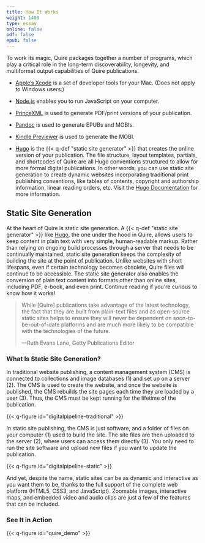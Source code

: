 ```yaml
---
title: How It Works
weight: 1400
type: essay
online: false
pdf: false
epub: false
---
```


To work its magic, Quire packages together a number of programs, which play a critical role in the long-term discoverability, longevity, and multiformat output capabilities of Quire publications.

- [Apple’s Xcode](https://developer.apple.com/support/xcode/) is a set of developer tools for your Mac. (Does not apply to Windows users.)

- [Node.js](https://nodejs.org) enables you to run JavaScript on your computer.

- [PrinceXML](http://www.princexml.com/) is used to generate PDF/print versions of your publication.

- [Pandoc](https://github.com/jgm/pandoc/releases/) is used to generate EPUBs and MOBIs.

- [Kindle Previewer](https://www.amazon.com/gp/feature.html?ie=UTF8&docId=1000765261) is used to generate the MOBI.

- [Hugo](https://gohugo.io/) is the {{< q-def "static site generator" >}} that creates the online version of your publication. The file structure, layout templates, partials, and shortcodes of Quire are all Hugo conventions structured to allow for more formal digital publications. In other words, you can use static site generation to create dynamic websites incorporating traditional print publishing conventions, like tables of contents, copyright and authorship information, linear reading orders, etc. Visit the [Hugo Documentation](https://gohugo.io/documentation/) for more information.

## Static Site Generation

At the heart of Quire is static site generation. A {{< q-def "static site generator" >}} like [Hugo](https://gohugo.io/), the one under the hood in Quire, allows users to keep content in plain text with very simple, human-readable markup. Rather than relying on ongoing build processes through a server that needs to be continually maintained, static site generation keeps the complexity of building the site at the point of publication. Unlike websites with short lifespans, even if certain technology becomes obsolete, Quire files will continue to be accessible. The static site generator also enables the conversion of plain text content into formats other than online sites, including PDF, e-book, and even print. Continue reading if you're curious to know how it works!

> While [Quire] publications take advantage of the latest technology, the fact that they are built from plain-text files and as open-source static sites helps to ensure they will never be dependent on soon-to-be-out-of-date platforms and are much more likely to be compatible with the technologies of the future.
>
>—Ruth Evans Lane, Getty Publications Editor

### What Is Static Site Generation?

In traditional website publishing, a content management system (CMS) is connected to collections and image databases (1) and set up on a server (2). The CMS is used to create the website, and once the website is published, the CMS rebuilds the site pages each time they are loaded by a user (3). Thus, the CMS must be kept running for the lifetime of the publication.

{{< q-figure id="digitalpipeline-traditional" >}}

In static site publishing, the CMS is just software, and a folder of files on your computer (1) used to build the site. The site files are then uploaded to the server (2), where users can access them directly (3). You only need to run the site software and upload new files if you want to update the publication.

{{< q-figure id="digitalpipeline-static" >}}

And yet, despite the name, static sites can be as dynamic and interactive as you want them to be, thanks to the full support of the complete web platform (HTML5, CSS3, and JavaScript). Zoomable images, interactive maps, and embedded video and audio clips are just a few of the features that can be included.

### See It in Action

{{< q-figure id="quire_demo" >}}
